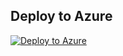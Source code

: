 ## Deploy to Azure

[![Deploy to Azure](https://aka.ms/deploytoazurebutton)](https://portal.azure.com/#create/Microsoft.Template/uri/https%3A%2F%2Fraw.githubusercontent.com%2Fprnz13%2FARM-Templates%2Fmain%2FCreate%20a%20VM%2FCreate%20a%20APP%20VM%20for%20Production%20Servers%2Fappvm.json)

